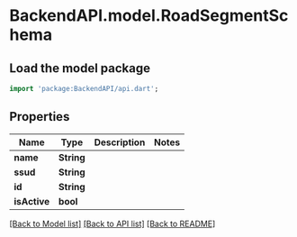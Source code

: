 # BackendAPI.model.RoadSegmentSchema

## Load the model package

```dart
import 'package:BackendAPI/api.dart';
```

## Properties

 Name         | Type       | Description | Notes 
--------------|------------|-------------|-------
 **name**     | **String** |             |
 **ssud**     | **String** |             |
 **id**       | **String** |             |
 **isActive** | **bool**   |             |

[[Back to Model list]](../README.md#documentation-for-models) [[Back to API list]](../README.md#documentation-for-api-endpoints) [[Back to README]](../README.md)


